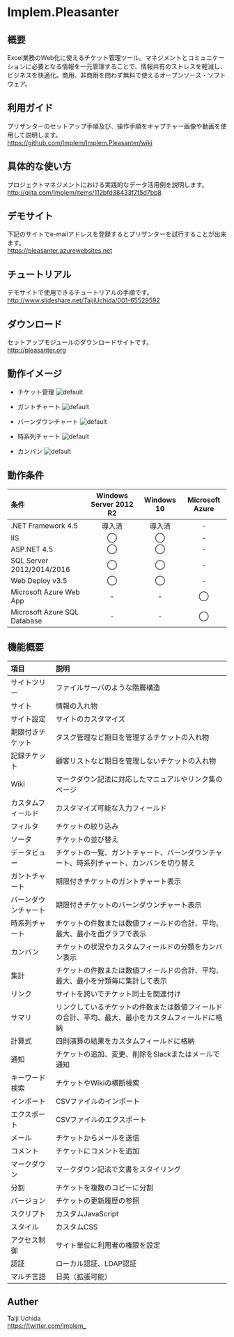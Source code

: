 # Implem.Pleasanter
## 概要
Excel業務のWeb化に使えるチケット管理ツール。マネジメントとコミュニケーションに必要となる情報を一元管理することで、情報共有のストレスを軽減し、ビジネスを快適化。商用、非商用を問わず無料で使えるオープンソース・ソフトウェア。  

## 利用ガイド
プリザンターのセットアップ手順及び、操作手順をキャプチャー画像や動画を使用して説明します。  
https://github.com/Implem/Implem.Pleasanter/wiki

## 具体的な使い方
プロジェクトマネジメントにおける実践的なデータ活用例を説明します。  
http://qiita.com/Implem/items/112bfd38433f7f5d7bb8

## デモサイト
下記のサイトでe-mailアドレスを登録するとプリザンターを試行することが出来ます。  
https://pleasanter.azurewebsites.net

## チュートリアル
デモサイトで使用できるチュートリアルの手順です。  
http://www.slideshare.net/TaijiUchida/001-65529592

## ダウンロード
セットアップモジュールのダウンロードサイトです。  
http://pleasanter.org

## 動作イメージ
* チケット管理
![default](https://cloud.githubusercontent.com/assets/12204265/19873886/e25c990e-a004-11e6-8e74-4d157e5fc2db.gif)

* ガントチャート
![default](https://cloud.githubusercontent.com/assets/12204265/19873780/4a8411a2-a004-11e6-960a-0af292cb27ee.gif)

* バーンダウンチャート
![default](https://cloud.githubusercontent.com/assets/12204265/19873800/6b917fd8-a004-11e6-87f4-4cc1aa6b1d20.gif)

* 時系列チャート
![default](https://cloud.githubusercontent.com/assets/12204265/19873846/a7f5469e-a004-11e6-9fd7-1772abc4cafd.gif)

* カンバン
![default](https://cloud.githubusercontent.com/assets/12204265/19873860/c35f79f4-a004-11e6-801b-6d3463e34201.gif)

## 動作条件
|条件|Windows Server 2012 R2|Windows 10|Microsoft Azure|
|:--|:--:|:--:|:--:|
|.NET Framework 4.5|導入済|導入済|-|
|IIS|◯|◯|-|
|ASP.NET 4.5|◯|◯|-|
|SQL Server 2012/2014/2016|◯|◯|-|
|Web Deploy v3.5|◯|◯|-|
|Microsoft Azure Web App|-|-|◯|
|Microsoft Azure SQL Database|-|-|◯|

## 機能概要
| 項目               | 説明                                  |
|:-------------------|:--------------------------------------|
|サイトツリー|ファイルサーバのような階層構造|
|サイト|情報の入れ物|
|サイト設定|サイトのカスタマイズ|
|期限付きチケット|タスク管理など期日を管理するチケットの入れ物|
|記録チケット|顧客リストなど期日を管理しないチケットの入れ物|
|Wiki|マークダウン記法に対応したマニュアルやリンク集のページ|
|カスタムフィールド|カスタマイズ可能な入力フィールド|
|フィルタ|チケットの絞り込み|
|ソータ|チケットの並び替え|
|データビュー|チケットの一覧、ガントチャート、バーンダウンチャート、時系列チャート、カンバンを切り替え|
|ガントチャート|期限付きチケットのガントチャート表示|
|バーンダウンチャート|期限付きチケットのバーンダウンチャート表示|
|時系列チャート|チケットの件数または数値フィールドの合計、平均、最大、最小を面グラフで表示|
|カンバン|チケットの状況やカスタムフィールドの分類をカンバン表示|
|集計|チケットの件数または数値フィールドの合計、平均、最大、最小を分類毎に集計して表示|
|リンク|サイトを跨いでチケット同士を関連付け|
|サマリ|リンクしているチケットの件数または数値フィールドの合計、平均、最大、最小をカスタムフィールドに格納|
|計算式|四則演算の結果をカスタムフィールドに格納|
|通知|チケットの追加、変更、削除をSlackまたはメールで通知|
|キーワード検索|チケットやWikiの横断検索|
|インポート|CSVファイルのインポート|
|エクスポート|CSVファイルのエクスポート|
|メール|チケットからメールを送信|
|コメント|チケットにコメントを追加|
|マークダウン|マークダウン記法で文書をスタイリング|
|分割|チケットを複数のコピーに分割|
|バージョン|チケットの更新履歴の参照|
|スクリプト|カスタムJavaScript|
|スタイル|カスタムCSS|
|アクセス制御|サイト単位に利用者の権限を設定|
|認証|ローカル認証、LDAP認証|
|マルチ言語|日英（拡張可能）|

## Auther
Taiji Uchida  
<https://twitter.com/implem_>
